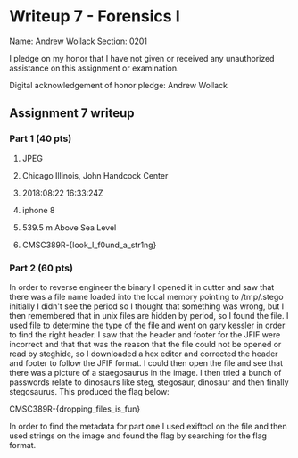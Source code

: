 Writeup 7 - Forensics I
======

Name: Andrew Wollack
Section: 0201

I pledge on my honor that I have not given or received any unauthorized assistance on this assignment or examination.

Digital acknowledgement of honor pledge: Andrew Wollack

## Assignment 7 writeup

### Part 1 (40 pts)

1. JPEG

2. Chicago Illinois, John Handcock Center

3. 2018:08:22 16:33:24Z

4. iphone 8

5. 539.5 m Above Sea Level

6. CMSC389R-{look_I_f0und_a_str1ng}

### Part 2 (60 pts)
In order to reverse engineer the binary I opened it in cutter and saw that there was a file name loaded into the local memory pointing to /tmp/.stego initially I didn't see the period so I thought that something was wrong, but I then remembered that in unix files are hidden by period, so I found the file. I used file to determine the type of the file and went on gary kessler in order to find the right header. I saw that the header and footer for the JFIF were incorrect and that that was the reason that the file could not be opened or read by steghide, so I downloaded a hex editor and corrected the header and footer to follow the JFIF format. I could then open the file and see that there was a picture of a staegosaurus in the image. I then tried a bunch of passwords relate to dinosaurs like steg, stegosaur, dinosaur and then finally stegosaurus. This produced the flag below:

CMSC389R-{dropping_files_is_fun}

In order to find the metadata for part one I used exiftool on the file  and then used strings on the image and found the flag by searching for the flag format.
